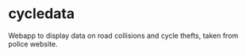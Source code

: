 # cycledata

Webapp to display data on road collisions and cycle thefts, taken from police website.

